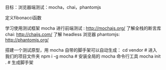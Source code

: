 目标：浏览器端测试：mocha，chai，phantomjs

定义fibonacci函数

学习使用测试框架 mocha 进行前端测试 : http://mochajs.org/
了解全栈的断言库 chai: http://chaijs.com/
了解 headless 浏览器 phantomjs: http://phantomjs.org/

搭建一个测试原型，用 mocha 自带的脚手架可以自动生成：
cd vendor            # 进入我们的项目文件夹
npm i -g mocha       # 安装全局的 mocha 命令行工具
mocha init .         # 生成脚手架